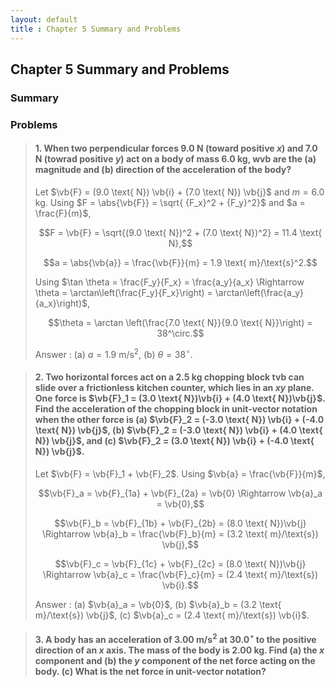 ```yaml
---
layout: default
title : Chapter 5 Summary and Problems
---
```


## Chapter 5 Summary and Problems

### Summary

### Problems

> #### 1. When two perpendicular forces $9.0 \text{ N}$ (toward positive $x$) and $7.0 \text{ N}$ (towrad positive $y$) act on a body of mass $6.0 \text{ kg}$, wvb are the (a) magnitude and (b) direction of the acceleration of the body?
>
> Let $\vb{F} = (9.0 \text{ N}) \vb{i} + (7.0 \text{ N}) \vb{j}$ and $m = 6.0 \text{ kg}$. Using $F = \abs{\vb{F}} = \sqrt{ {F_x}^2 + {F_y}^2}$ and $a = \frac{F}{m}$,
>
> $$F = \vb{F} = \sqrt{(9.0 \text{ N})^2 + (7.0 \text{ N})^2} = 11.4 \text{ N},$$
>
> $$a = \abs{\vb{a}} = \frac{\vb{F}}{m} = 1.9 \text{ m}/\text{s}^2.$$
>
> Using $\tan \theta = \frac{F_y}{F_x} = \frac{a_y}{a_x} \Rightarrow \theta = \arctan\left(\frac{F_y}{F_x}\right) = \arctan\left(\frac{a_y}{a_x}\right)$,
>
> $$\theta = \arctan \left(\frac{7.0 \text{ N}}{9.0 \text{ N}}\right) = 38^\circ.$$
>
> Answer : (a) $a = 1.9 \text{ m}/\text{s}^2$, (b) $\theta = 38^\circ$.

> #### 2. Two horizontal forces act on a $2.5 \text{ kg}$ chopping block tvb can slide over a frictionless kitchen counter, which lies in an $xy$ plane. One force is $\vb{F}_1 = (3.0 \text{ N})\vb{i} + (4.0 \text{ N})\vb{j}$. Find the acceleration of the chopping block in unit-vector notation when the other force is (a) $\vb{F}_2 = (-3.0 \text{ N}) \vb{i} + (-4.0 \text{ N}) \vb{j}$, (b) $\vb{F}_2 = (-3.0 \text{ N}) \vb{i} + (4.0 \text{ N}) \vb{j}$, and (c) $\vb{F}_2 = (3.0 \text{ N}) \vb{i} + (-4.0 \text{ N}) \vb{j}$.
>
> Let $\vb{F} = \vb{F}_1 + \vb{F}_2$. Using $\vb{a} = \frac{\vb{F}}{m}$,
>
> $$\vb{F}_a = \vb{F}_{1a} + \vb{F}_{2a} = \vb{0} \Rightarrow \vb{a}_a = \vb{0},$$
>
> $$\vb{F}_b = \vb{F}_{1b} + \vb{F}_{2b} = (8.0 \text{ N})\vb{j} \Rightarrow \vb{a}_b = \frac{\vb{F}_b}{m} = (3.2 \text{ m}/\text{s}) \vb{j},$$
>
> $$\vb{F}_c = \vb{F}_{1c} + \vb{F}_{2c} = (8.0 \text{ N})\vb{j} \Rightarrow \vb{a}_c = \frac{\vb{F}_c}{m} = (2.4 \text{ m}/\text{s}) \vb{i}.$$
>
> Answer : (a) $\vb{a}_a = \vb{0}$, (b) $\vb{a}_b = (3.2 \text{ m}/\text{s}) \vb{j}$, (c) $\vb{a}_c = (2.4 \text{ m}/\text{s}) \vb{i}$.

> #### 3. A body has an acceleration of $3.00 \text{ m}/\text{s}^2$ at $30.0^\circ$ to the positive direction of an $x$ axis. The mass of the body is $2.00 \text{ kg}$. Find (a) the $x$ component and (b) the $y$ component of the net force acting on the body. (c) What is the net force in unit-vector notation?